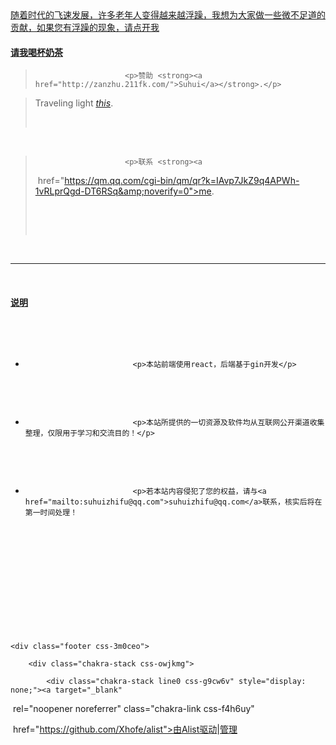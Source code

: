 <article class="markdown-body entry-content container-lg f5" itemprop="text">
        <a  href="http://pan.92i.top/view.php/0e2f2d665a6a2ec6858a605645545fb8.mp4">随着时代的飞速发展，许多老年人变得越来越浮躁，我想为大家做一些微不足道的贡献，如果您有浮躁的现象，请点开我</a>
<h4 id="请我喝杯奶茶"><a href="#请我喝杯奶茶">请我喝杯奶茶</a></h4>
<blockquote>

                        <p>赞助 <strong><a href="http://zanzhu.211fk.com/">Suhui</a></strong>.</p>

</blockquote>

<blockquote>

<p>Traveling light <em>
        <a  href="http://pan.211fk.com/%E8%A7%86%E9%A2%91/Traveling%20light.mp4">this</a></em>.
    </p>

​          </blockquote>

​          <blockquote>

                        <p>联系 <strong><a

​                  href="https://qm.qq.com/cgi-bin/qm/qr?k=IAvp7JkZ9q4APWh-1vRLprQgd-DT6RSq&amp;noverify=0">me</a></strong>.

​            </p>

​          </blockquote>

​          <hr>





​          <h4 id="说明"><a href="#说明">说明</a></h4>

​          <ul>

​            <li>

                            <p>本站前端使用react，后端基于gin开发</p>

​            </li>

​            <li>

                            <p>本站所提供的一切资源及软件均从互联网公开渠道收集整理，仅限用于学习和交流目的！</p>

​            </li>

​            <li>

                            <p>若本站内容侵犯了您的权益，请与<a href="mailto:suhuizhifu@qq.com">suhuizhifu@qq.com</a>联系，核实后将在第一时间处理！

​              </p>

​            </li>

​          </ul>

​        </div>

​      </div>

​    </div>

  </div>

    <div class="footer css-3m0ceo">

        <div class="chakra-stack css-owjkmg">

            <div class="chakra-stack line0 css-g9cw6v" style="display: none;"><a target="_blank"

​          rel="noopener noreferrer" class="chakra-link css-f4h6uy"

​          href="https://github.com/Xhofe/alist">由Alist驱动</a><span>|</span><a href="/@manage">管理</a></div>

​    </div>

  </div>

  </div>

  </div>

  </div>

  </div>

</article>
